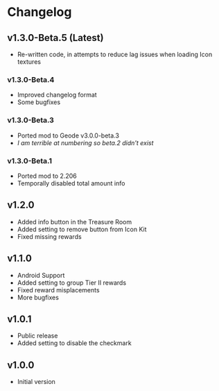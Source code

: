 # Changelog

## <cg>v1.3.0-Beta.5</c> (Latest)

* <cy>Re-written</c> code, in attempts to reduce lag issues when loading Icon textures

### <cb>v1.3.0-Beta.4</c>

* <cy>Improved</c> changelog format
* Some bugfixes

### <cb>v1.3.0-Beta.3</c>
* <co>Ported mod to Geode v3.0.0-beta.3</c>
* *I am terrible at numbering so beta.2 didn't exist*

### <cb>v1.3.0-Beta.1</c>

* <cp>Ported mod to 2.206</c>
* <cr>Temporally disabled</c> total amount info

## <cb>v1.2.0</c>

* <cg>Added</c> info button in the Treasure Room
* <cg>Added</c> setting to remove button from Icon Kit
* <cy>Fixed</c> missing rewards

## <cb>v1.1.0</c>

* <cp>Android Support</c>
* <cg>Added</c> setting to group Tier II rewards
* <cy>Fixed</c> reward misplacements
* More bugfixes

## <cb>v1.0.1</c>

* <cp>Public release</c>
* <cg>Added</c> setting to disable the checkmark

## <cb>v1.0.0</c>

* <cp>Initial version</c>